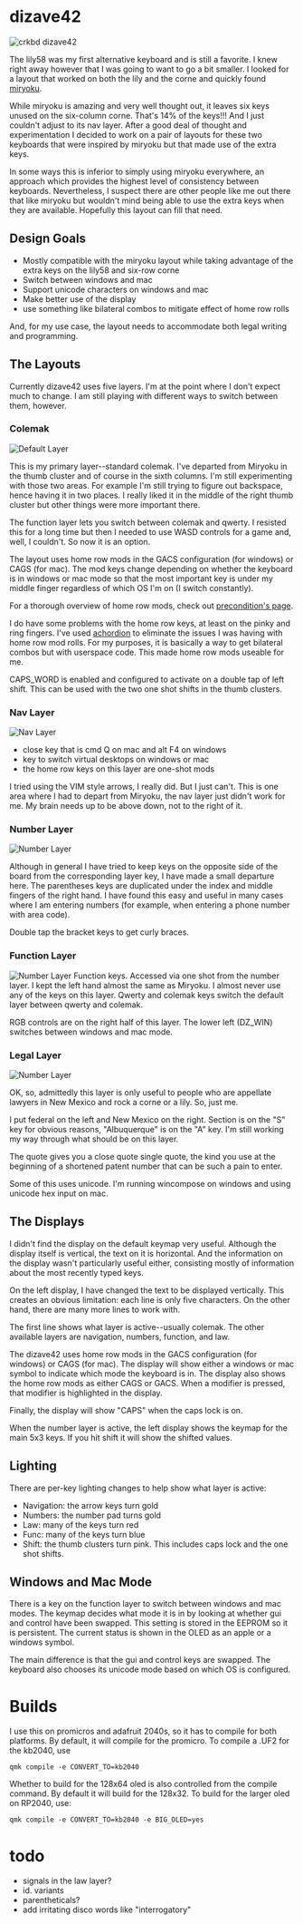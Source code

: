 # dizave42

![crkbd dizave42](https://raw.githubusercontent.com/ferrance/dizave42/main/images/dizave42.jpg)

The lily58 was my first alternative keyboard and is still a favorite. I knew right away
however that I was going to want to go a bit smaller. I looked for a layout that worked on
both the lily and the corne and quickly found [miryoku](https://github.com/manna-harbour/miryoku). 

While miryoku is amazing and very well thought out, it leaves six keys unused on the 
six-column corne. That's 14% of the keys!!! And I just couldn't adjust to its nav layer.
After a good deal of thought and 
experimentation I decided to work on a pair of layouts for these two keyboards that were
inspired by miryoku but that made use of the extra keys.

In some ways this is inferior to simply using miryoku everywhere, an approach which 
provides the highest level of consistency between keyboards. Nevertheless, I suspect there
are other people like me out there that like miryoku but wouldn't mind being able to use 
the extra keys when they are available. Hopefully this layout can fill that need.

## Design Goals

- Mostly compatible with the miryoku layout while taking
advantage of the extra keys on the lily58 and six-row corne
- Switch between windows and mac
- Support unicode characters on windows and mac
- Make better use of the display
- use something like bilateral combos to mitigate effect of home row rolls

And, for my use case, the layout needs to accommodate both legal writing and programming.

## The Layouts

Currently dizave42 uses five layers. I'm at the point where I don't expect 
much to change. I am still playing with different ways to switch between them,
however.

### Colemak


![Default Layer](https://raw.githubusercontent.com/ferrance/dizave42/main/images/crkbd-dizave42.jpg)

This is my primary layer--standard colemak. I've departed from Miryoku in the
thumb cluster and of course in the sixth columns. I'm still experimenting with 
those two areas. For example I'm still trying to figure out backspace, hence having 
it in two places. I really liked it in the middle of the right thumb cluster but
other things were more important there. 

The function layer lets you switch between colemak and qwerty. I resisted this 
for a long time but then I needed to use WASD controls for a game and, well,
I couldn't. So now it is an option.

The layout uses home row mods in the GACS configuration (for windows) or CAGS (for mac). 
The mod keys change depending on whether the keyboard is in windows or mac
mode so that the most important key is under my middle finger regardless
of which OS I'm on (I switch constantly).

For a thorough overview of home row mods, check out
[precondition's page](https://precondition.github.io/home-row-mods).

I do have some problems with the home row keys, at least on the pinky and ring fingers. 
I've used [achordion](https://github.com/getreuer/qmk-keymap) to eliminate
the issues I was having with home row mod rolls. For my purposes, it is basically
a way to get bilateral combos but with userspace code. This made home row mods 
useable for me.

CAPS_WORD is enabled and configured to activate on a double tap of left shift. 
This can be used with the two one shot shifts in the thumb clusters.

### Nav Layer
![Nav Layer](images/layer-nav.png)

- close key that is cmd Q on mac and alt F4 on windows
- key to switch virtual desktops on windows or mac
- the home row keys on this layer are one-shot mods

I tried using the VIM style arrows, I really did. But I just can't.
This is one area where I had to depart from Miryoku, the nav layer
just didn't work for me. My brain needs up to be above down, not to
the right of it.

### Number Layer
![Number Layer](images/layer-numbers.png)

Although in general I have tried to keep keys on the opposite side of the 
board from the corresponding layer key, I have made a small departure here.
The parentheses keys are duplicated under the index and middle fingers of the
right hand. I have found this easy and useful in many cases where I am entering
numbers (for example, when entering a phone number with area code).

Double tap the bracket keys to get curly braces.


### Function Layer
![Number Layer](images/layer-fun.png)
Function keys. Accessed via one shot from the number layer. I
kept the left hand almost the same as Miryoku. I almost never use any of the keys on 
this layer. Qwerty and colemak keys switch the default layer between 
qwerty and colemak.

RGB controls are on the right half of this layer.
The lower left (DZ_WIN) switches between windows and mac mode. 

### Legal Layer
![Number Layer](images/layer-law.png)

OK, so, admittedly this layer is only useful to people who are 
appellate lawyers in New Mexico and rock a corne or a lily. So,
just me. 

I put federal on the left and New Mexico on the right. Section is on
the "S" key for obvious reasons, "Albuquerque" is on the "A" key.
I'm still working my way through what should be on this layer.

The quote gives you a close quote single quote, the kind you use at
the beginning of a shortened patent number that can be such a pain to
enter.

Some of this uses unicode. I'm running wincompose on windows and using unicode
hex input on mac.

## The Displays

I didn't find the display on the default keymap very useful. Although the
display itself is vertical, the text on it is horizontal. And the information
on the display wasn't particularly useful either, consisting mostly of information
about the most recently typed keys.

On the left display, I have changed the text to be displayed vertically. This
creates an obvious limitation: each line is only five characters. On the other 
hand, there are many more lines to work with.

The first line shows what layer is active--usually colemak. The other available layers are
navigation, numbers, function, and law.

The dizave42 uses home row mods in the GACS configuration (for windows) or CAGS (for mac).
The display will show either a windows or mac symbol to indicate which mode the keyboard is in.
The display also shows the home row mods as either CAGS or GACS. When a modifier is
pressed, that modifier is highlighted in the display.

Finally, the display will show "CAPS" when the caps lock is on.

When the number layer is active, the left display shows the keymap for the main 5x3 keys.
If you hit shift it will show the shifted values.

## Lighting

There are per-key lighting changes to help show what layer is active:
- Navigation: the arrow keys turn gold
- Numbers: the number pad turns gold
- Law: many of the keys turn red
- Func: many of the keys turn blue
- Shift: the thumb clusters turn pink. This includes caps lock and the one shot shifts.

## Windows and Mac Mode

There is a key on the function layer to switch between windows and mac modes.
The keymap decides what mode it is in by looking at whether gui 
and control have been swapped. This setting is stored in the EEPROM
so it is persistent. The current status is shown in the OLED as an apple or a windows symbol. 

The main difference is that the gui and control keys are swapped. 
The keyboard also chooses its unicode mode based on which OS is 
configured.

# Builds

I use this on promicros and adafruit 2040s, so it has to compile for both platforms.
By default, it will compile for the promicro.
To compile a .UF2 for the kb2040, use

```
qmk compile -e CONVERT_TO=kb2040
```

Whether to build for the 128x64 oled is also controlled from
the compile command. By default it will build for the 128x32. 
To build for the larger oled on RP2040, use:

```
qmk compile -e CONVERT_TO=kb2040 -e BIG_OLED=yes
```

# todo

- signals in the law layer?
- id. variants
- parentheticals?
- add irritating disco words like "interrogatory"